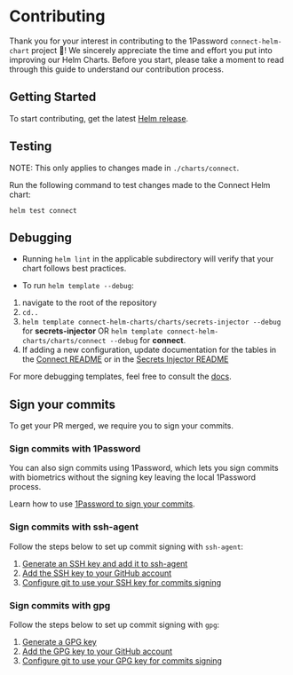 # Contributing

Thank you for your interest in contributing to the 1Password `connect-helm-chart` project 👋! We sincerely appreciate the time and effort you put into improving our Helm Charts. Before you start, please take a moment to read through this guide to understand our contribution process.

## Getting Started

To start contributing, get the latest [Helm release](https://github.com/helm/helm#install).

## Testing

NOTE: This only applies to changes made in `./charts/connect`.

Run the following command to test changes made to the Connect Helm chart:

```
helm test connect
```

## Debugging

- Running `helm lint` in the applicable subdirectory will verify that your chart follows best practices.

- To run `helm template --debug`:

1. navigate to the root of the repository
2. `cd..`
3. `helm template connect-helm-charts/charts/secrets-injector --debug` for **secrets-injector** OR `helm template connect-helm-charts/charts/connect --debug` for **connect**.
4. If adding a new configuration, update documentation for the tables in the [Connect README](./charts/connect/README.md) or in the [Secrets Injector README](./charts/secrets-injector/README.md)

For more debugging templates, feel free to consult the [docs](https://helm.sh/docs/chart_template_guide/debugging/).

## Sign your commits

To get your PR merged, we require you to sign your commits.

### Sign commits with 1Password

You can also sign commits using 1Password, which lets you sign commits with biometrics without the signing key leaving the local 1Password process.

Learn how to use [1Password to sign your commits](https://developer.1password.com/docs/ssh/git-commit-signing/).

### Sign commits with ssh-agent

Follow the steps below to set up commit signing with `ssh-agent`:

1. [Generate an SSH key and add it to ssh-agent](https://docs.github.com/en/authentication/connecting-to-github-with-ssh/generating-a-new-ssh-key-and-adding-it-to-the-ssh-agent)
2. [Add the SSH key to your GitHub account](https://docs.github.com/en/authentication/connecting-to-github-with-ssh/adding-a-new-ssh-key-to-your-github-account)
3. [Configure git to use your SSH key for commits signing](https://docs.github.com/en/authentication/managing-commit-signature-verification/telling-git-about-your-signing-key#telling-git-about-your-ssh-key)

### Sign commits with gpg

Follow the steps below to set up commit signing with `gpg`:

1. [Generate a GPG key](https://docs.github.com/en/authentication/managing-commit-signature-verification/generating-a-new-gpg-key)
2. [Add the GPG key to your GitHub account](https://docs.github.com/en/authentication/managing-commit-signature-verification/adding-a-gpg-key-to-your-github-account)
3. [Configure git to use your GPG key for commits signing](https://docs.github.com/en/authentication/managing-commit-signature-verification/telling-git-about-your-signing-key#telling-git-about-your-gpg-key)
